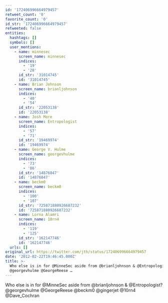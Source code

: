 ```yaml
---
id: '172406996664979457'
retweet_count: '0'
favorite_count: '0'
id_str: '172406996664979457'
retweeted: false
entities:
  hashtags: []
  symbols: []
  user_mentions:
    - name: minnesec
      screen_name: minnesec
      indices:
        - '19'
        - '28'
      id_str: '31014745'
      id: '31014745'
    - name: Brian Johnson
      screen_name: brianljohnson
      indices:
        - '40'
        - '54'
      id_str: '22053138'
      id: '22053138'
    - name: Josh More
      screen_name: Entropologist
      indices:
        - '57'
        - '71'
      id_str: '19469974'
      id: '19469974'
    - name: George V. Hulme
      screen_name: georgevhulme
      indices:
        - '73'
        - '86'
      id_str: '14876847'
      id: '14876847'
    - name: beckm0
      screen_name: beckm0
      indices:
        - '100'
        - '107'
      id_str: '725871880926687232'
      id: '725871880926687232'
    - name: Lorna Alamri
      screen_name: 10rn4
      indices:
        - '119'
        - '125'
      id_str: '162147746'
      id: '162147746'
  urls: []
original_url: https://twitter.com/jth/status/172406996664979457
date: '2012-02-22T19:46:45.000Z'
title: >-
  Who else is in for @MinneSec aside from @brianljohnson & @Entropologist?
  @georgevhulme @GeorgeReese …
---
```


Who else is in for @MinneSec aside from @brianljohnson & @Entropologist? @georgevhulme @GeorgeReese @beckm0 @gingerjet @10rn4 @Dave_Cochran